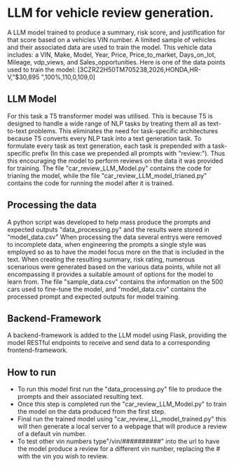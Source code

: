# LLM for vehicle review generation.

A LLM model trained to produce a summary, risk score, and justification for that score based on a vehicles VIN number. A limited sample of vehicles and their associated data
are used to train the model. This vehicle data includes: a VIN, Make, Model, Year, Price, Price_to_market, Days_on_lot, Mileage, vdp_views, and Sales_opportunities.
Here is one of the data points used to train the model: [3CZRZ2H50TM705238,2026,HONDA,HR-V,"$30,895 ",100%,110,0,109,0]

## LLM Model

For this task a T5 transformer model was utilised. This is because T5 is designed to handle a wide range of NLP tasks by treating them all as text-to-text problems. 
This eliminates the need for task-specific architectures because T5 converts every NLP task into a text generation task.
To formulate every task as text generation, each task is prepended with a task-specific prefix (In this case we prepended all prompts with "review:"). 
Thus this encouraging the model to perform reviews on the data it was provided for training.
The file "car_review_LLM_Model.py" contains the code for trianing the model, while the file "car_review_LLM_model_trianed.py" contains the code for running the model after it is trained.

## Processing the data
A python script was developed to help mass produce the prompts and expected outputs "data_processing.py" and the results were stored in "model_data.csv"
When processing the data several entrys were removed to incomplete data, when engineering the prompts a single style was employed so as to have the model focus more on the that is included in the text.
When creating the resulting summary, risk rating, numerous scenarious were generated based on the various data points, while not all encompassing it provides a suitable amount of options for the model to learn from.
The file "sample_data.csv" contains the information on the 500 cars used to fine-tune the model, and "model_data.csv" contains the processed prompt and expected outputs for model training.

## Backend-Framework
A backend-framework is added to the LLM model using Flask, providing the model RESTful endpoints to receive and send data to a corresponding frontend-framework.

## How to run
+ To run this model first run the "data_processing.py" file to produce the prompts and their associated resulting text.
+ Once this step is completed run the "car_review_LLM_Model.py" to train the model on the data produced from the first step.
+ Final run the trained model using "car_review_LL_model_trained.py" this will then generate a local server to a webpage that will produce a review of a default vin number.
+ To test other vin numbers type"/vin/##########" into the url to have the model produce a review for a different vin  number, replacing the # with the vin you wish to review.
